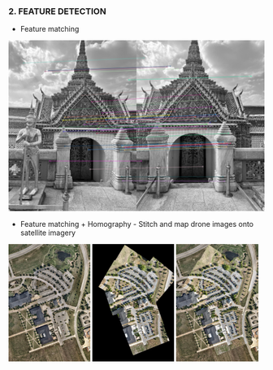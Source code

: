 ### 2. FEATURE DETECTION

- Feature matching

![Feature Matching](../media/demo/2-FT-temple.jpg)

- Feature matching + Homography - Stitch and map drone images onto satellite imagery

<img src="../media/demo/2-FT-satellite.jpg" alt="satellite" style="width: 32%;"> <img src="../media/demo/2-FT-stitched.jpg" alt="stitched" style="width: 32%;"> <img src="../media/demo/2-FT-overlay.jpg" alt="overlaid" style="width: 32%;">